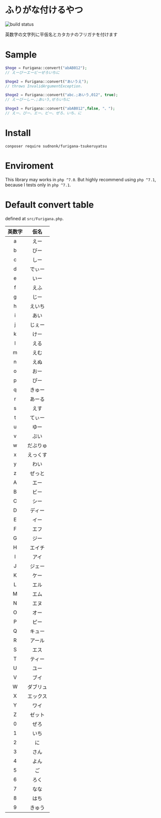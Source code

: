# ふりがな付けるやつ
![build status](https://travis-ci.org/sudnonk/furigana-tsukeruyatsu.svg?branch=master)

英数字の文字列に平仮名とカタカナのフリガナを付けます

# Sample
```php
$hoge = Furigana::convert("abAB012");
// えーびーエービーぜろいちに

$hoge2 = Furigana::convert("あいうえ");
// throws InvalidArgumentException.

$hoge2 = Furigana::convert("abc.;あいう,012", true);
// えーびーしー.;あいう,ぜろいちに

$hoge3 = Furigana::convert("abAB012",false, "、");
// えー、びー、エー、ビー、ぜろ、いち、に
```

# Install
`conposer require sudnonk/furigana-tsukeruyatsu`

# Enviroment
This library may works in `php ^7.0`. But highly recommend using `php ^7.1`, because I tests only in `php ^7.1`.

# Default convert table
defined at `src/Furigana.php`.

|英数字|仮名|
|:----:|:----:|
|a|えー|
|b|びー|
|c|しー|
|d|でぃー|
|e|いー|
|f|えふ|
|g|じー|
|h|えいち|
|i|あい|
|j|じぇー|
|k|けー|
|l|える|
|m|えむ|
|n|えぬ|
|o|おー|
|p|ぴー|
|q|きゅー|
|r|あーる|
|s|えす|
|t|てぃー|
|u|ゆー|
|v|ぶい|
|w|だぶりゅ|
|x|えっくす|
|y|わい|
|z|ぜっと|
|A|エー|
|B|ビー|
|C|シー|
|D|ディー|
|E|イー|
|F|エフ|
|G|ジー|
|H|エイチ|
|I|アイ|
|J|ジェー|
|K|ケー|
|L|エル|
|M|エム|
|N|エヌ|
|O|オー|
|P|ピー|
|Q|キュー|
|R|アール|
|S|エス|
|T|ティー|
|U|ユー|
|V|ブイ|
|W|ダブリュ|
|X|エックス|
|Y|ワイ|
|Z|ゼット|
|0|ぜろ|
|1|いち|
|2|に|
|3|さん|
|4|よん|
|5|ご|
|6|ろく|
|7|なな|
|8|はち|
|9|きゅう|
